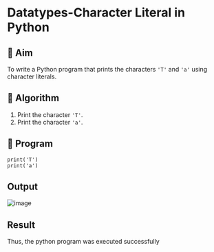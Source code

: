 # Datatypes-Character Literal in Python

## 🎯 Aim
To write a Python program that prints the characters `'T'` and `'a'` using character literals.

## 🧠 Algorithm
1. Print the character `'T'`.
2. Print the character `'a'`.

## 🧾 Program
```
print('T')
print('a')
```
## Output

![image](https://github.com/user-attachments/assets/26ee366a-ea0e-4d5e-9db5-2ee222b56e4a)

## Result
Thus, the python program was executed successfully

